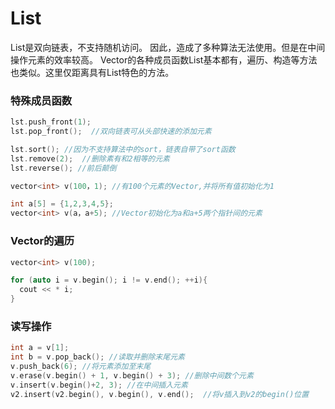# List
List是双向链表，不支持随机访问。
因此，造成了多种算法无法使用。但是在中间操作元素的效率较高。
Vector的各种成员函数List基本都有，遍历、构造等方法也类似。这里仅距离具有List特色的方法。

### 特殊成员函数
```c++
lst.push_front(1);
lst.pop_front();  //双向链表可从头部快速的添加元素
```

```c++
lst.sort(); //因为不支持算法中的sort，链表自带了sort函数
lst.remove(2);  //删除素有和2相等的元素
lst.reverse(); //前后颠倒
```

```c++
vector<int> v(100，1); //有100个元素的Vector,并将所有值初始化为1
```
```c++
int a[5] = {1,2,3,4,5};
vector<int> v(a，a+5); //Vector初始化为a和a+5两个指针间的元素
```

### Vector的遍历
```c++
vector<int> v(100);

for (auto i = v.begin(); i != v.end(); ++i){
  cout << * i;
}
```

### 读写操作
```c++
int a = v[1];
int b = v.pop_back(); //读取并删除末尾元素
v.push_back(6); //将元素添加至末尾
v.erase(v.begin() + 1, v.begin() + 3); //删除中间数个元素
v.insert(v.begin()+2, 3); //在中间插入元素
v2.insert(v2.begin(), v.begin(), v.end();  //将v插入到v2的begin()位置
```
